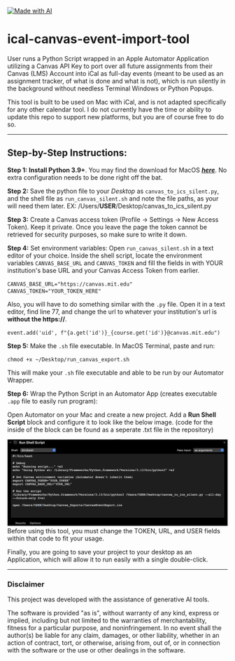 [![Made with AI](https://img.shields.io/badge/Made%20with-AI-lightgrey?style=for-the-badge)](https://github.com/mefengl/made-by-ai)

# ical-canvas-event-import-tool
User runs a Python Script wrapped in an Apple Automator Application utilizing a Canvas API Key to port over all future assignments from their Canvas (LMS) Account into iCal as full-day events (meant to be used as an assignment tracker, of what is done and what is not), which is run silently in the background without needless Terminal Windows or Python Popups.

This tool is built to be used on Mac with iCal, and is not adapted specifically for any other calendar tool. I do not currently have the time or ability to update this repo to support new platforms, but you are of course free to do so.

---

## **Step-by-Step Instructions:**

**Step 1:** **Install Python 3.9+**. You may find the download for MacOS [***here***](https://www.python.org/downloads/). No extra configuration needs to be done right off the bat.

**Step 2:** Save the python file to your _Desktop_ as `canvas_to_ics_silent.py`, and the shell file as `run_canvas_silent.sh` and note the file paths, as your will need them later. EX: /Users/**USER**/Desktop/canvas_to_ics_silent.py

**Step 3:** Create a Canvas access token (Profile → Settings → New Access Token). Keep it private. Once you leave the page the token cannot be retrieved for security purposes, so make sure to write it down.

**Step 4:** Set environment variables: Open `run_canvas_silent.sh` in a text editor of your choice. Inside the shell script, locate the environment variables `CANVAS_BASE_URL` and `CANVAS_TOKEN` and fill the fields in with YOUR institution's base URL and your Canvas Access Token from earlier.

    CANVAS_BASE_URL="https://canvas.mit.edu"
    CANVAS_TOKEN="YOUR_TOKEN_HERE"

Also, you will have to do something similar with the `.py` file. Open it in a text editor, find line 77, and change the url to whatever your institution's url is **without the https://**.

    event.add('uid', f"{a.get('id')}_{course.get('id')}@canvas.mit.edu")

**Step 5:** Make the `.sh` file executable. In MacOS Terminal, paste and run:

    chmod +x ~/Desktop/run_canvas_export.sh
This will make your `.sh` file executable and able to be run by our Automator Wrapper.

**Step 6:** Wrap the Python Script in an Automator App (creates executable `.app` file to easily run program):

Open Automator on your Mac and create a new project. Add a **Run Shell Script** block and configure it to look like the below image. (code for the inside of the block can be found as a seperate .txt file in the repository)

![Automator Window Snippet](RunShellScriptAutomatorSnippet.png)
Before using this tool, you must change the TOKEN, URL, and USER fields within that code to fit your usage.

Finally, you are going to save your project to your desktop as an Application, which will allow it to run easily with a single double-click.

---

### Disclaimer  
This project was developed with the assistance of generative AI tools.  

The software is provided "as is", without warranty of any kind, express or implied, including but not limited to the warranties of merchantability, fitness for a particular purpose, and noninfringement. In no event shall the author(s) be liable for any claim, damages, or other liability, whether in an action of contract, tort, or otherwise, arising from, out of, or in connection with the software or the use or other dealings in the software.  
